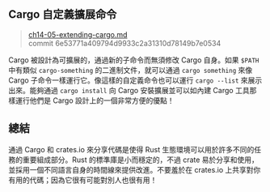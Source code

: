 ## Cargo 自定義擴展命令

> [ch14-05-extending-cargo.md](https://github.com/rust-lang/book/blob/master/second-edition/src/ch14-05-extending-cargo.md)
> <br>
> commit 6e53771a409794d9933c2a31310d78149b7e0534

Cargo 被設計為可擴展的，通過新的子命令而無須修改 Cargo 自身。如果 `$PATH` 中有類似 `cargo-something` 的二進制文件，就可以通過 `cargo something` 來像 Cargo 子命令一樣運行它。像這樣的自定義命令也可以運行 `cargo --list` 來展示出來。能夠通過 `cargo install` 向 Cargo 安裝擴展並可以如內建 Cargo 工具那樣運行他們是 Cargo 設計上的一個非常方便的優點！

## 總結

通過 Cargo 和 crates.io 來分享代碼是使得 Rust 生態環境可以用於許多不同的任務的重要組成部分。Rust 的標準庫是小而穩定的，不過 crate 易於分享和使用，並採用一個不同語言自身的時間線來提供改進。不要羞於在 crates.io 上共享對你有用的代碼；因為它很有可能對別人也很有用！